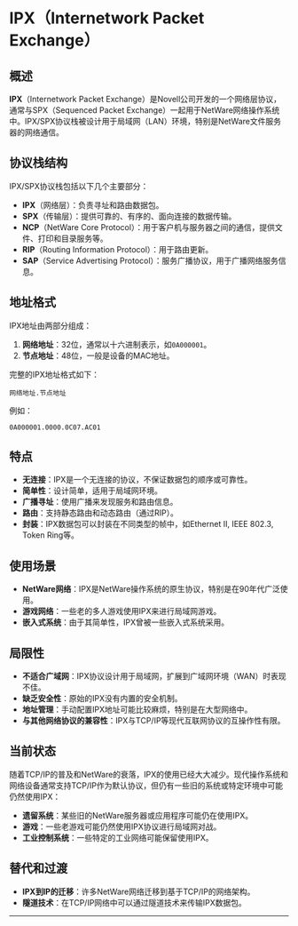 
# IPX（Internetwork Packet Exchange）

## 概述

**IPX**（Internetwork Packet Exchange）是Novell公司开发的一个网络层协议，通常与SPX（Sequenced Packet Exchange）一起用于NetWare网络操作系统中。IPX/SPX协议栈被设计用于局域网（LAN）环境，特别是NetWare文件服务器的网络通信。

## 协议栈结构

IPX/SPX协议栈包括以下几个主要部分：

- **IPX**（网络层）：负责寻址和路由数据包。
- **SPX**（传输层）：提供可靠的、有序的、面向连接的数据传输。
- **NCP**（NetWare Core Protocol）：用于客户机与服务器之间的通信，提供文件、打印和目录服务等。
- **RIP**（Routing Information Protocol）：用于路由更新。
- **SAP**（Service Advertising Protocol）：服务广播协议，用于广播网络服务信息。

## 地址格式

IPX地址由两部分组成：

1. **网络地址**：32位，通常以十六进制表示，如`0A000001`。
2. **节点地址**：48位，一般是设备的MAC地址。

完整的IPX地址格式如下：

```
网络地址.节点地址
```

例如：

```
0A000001.0000.0C07.AC01
```

## 特点

- **无连接**：IPX是一个无连接的协议，不保证数据包的顺序或可靠性。
- **简单性**：设计简单，适用于局域网环境。
- **广播寻址**：使用广播来发现服务和路由信息。
- **路由**：支持静态路由和动态路由（通过RIP）。
- **封装**：IPX数据包可以封装在不同类型的帧中，如Ethernet II, IEEE 802.3, Token Ring等。

## 使用场景

- **NetWare网络**：IPX是NetWare操作系统的原生协议，特别是在90年代广泛使用。
- **游戏网络**：一些老的多人游戏使用IPX来进行局域网游戏。
- **嵌入式系统**：由于其简单性，IPX曾被一些嵌入式系统采用。

## 局限性

- **不适合广域网**：IPX协议设计用于局域网，扩展到广域网环境（WAN）时表现不佳。
- **缺乏安全性**：原始的IPX没有内置的安全机制。
- **地址管理**：手动配置IPX地址可能比较麻烦，特别是在大型网络中。
- **与其他网络协议的兼容性**：IPX与TCP/IP等现代互联网协议的互操作性有限。

## 当前状态

随着TCP/IP的普及和NetWare的衰落，IPX的使用已经大大减少。现代操作系统和网络设备通常支持TCP/IP作为默认协议，但仍有一些旧的系统或特定环境中可能仍然使用IPX：

- **遗留系统**：某些旧的NetWare服务器或应用程序可能仍在使用IPX。
- **游戏**：一些老游戏可能仍然使用IPX协议进行局域网对战。
- **工业控制系统**：一些特定的工业网络可能保留使用IPX。

## 替代和过渡

- **IPX到IP的迁移**：许多NetWare网络迁移到基于TCP/IP的网络架构。
- **隧道技术**：在TCP/IP网络中可以通过隧道技术来传输IPX数据包。

---

